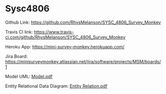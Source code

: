 # Sysc4806

Github Link: https://github.com/RhysMelanson/SYSC_4806_Survey_Monkey

Travis CI link: https://www.travis-ci.com/github/RhysMelanson/SYSC_4806_Survey_Monkey

Heroku App: https://mini-survey-monkey.herokuapp.com/

Jira Board: https://minisurveymonkey.atlassian.net/jira/software/projects/MSM/boards/1

Model UML: [Model.pdf](https://github.com/RhysMelanson/SYSC_4806_Survey_Monkey/files/6212514/Model.pdf)

Entity Relational Data Diagram: [Entity Relation.pdf](https://github.com/RhysMelanson/SYSC_4806_Survey_Monkey/files/6212521/Entity.Relation.pdf)
